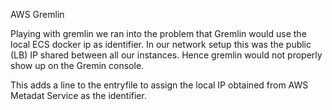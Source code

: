 AWS Gremlin

Playing with gremlin we ran into the problem that Gremlin would use the local
ECS docker ip as identifier. In our network setup this was the public (LB) IP
shared between all our instances. Hence gremlin would not properly show up
on the Gremin console.

This adds a line to the entryfile to assign the local IP obtained from
AWS Metadat Service as the identifier.

